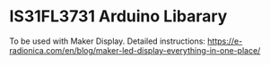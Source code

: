 # IS31FL3731 Arduino Libarary

To be used with Maker Display. Detailed instructions: https://e-radionica.com/en/blog/maker-led-display-everything-in-one-place/
